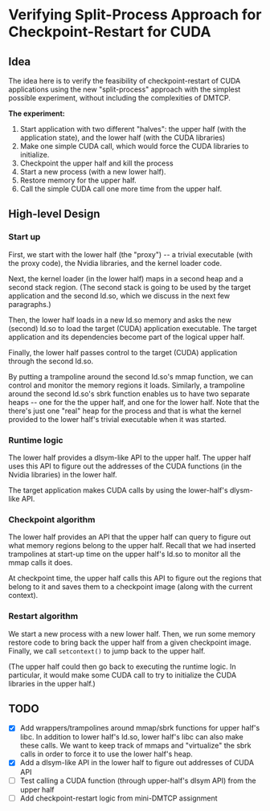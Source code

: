 # Verifying Split-Process Approach for Checkpoint-Restart for CUDA

## Idea

The idea here is to verify the feasibility of checkpoint-restart of CUDA
applications using the new "split-process" approach with the simplest
possible experiment, without including the complexities of DMTCP.

**The experiment:**

1. Start application with two different "halves": the upper half
   (with the application state), and the lower half (with the CUDA
   libraries)
2. Make one simple CUDA call, which would force the CUDA libraries to
   initialize.
3. Checkpoint the upper half and kill the process
4. Start a new process (with a new lower half).
5. Restore memory for the upper half.
6. Call the simple CUDA call one more time from the upper half.

## High-level Design

### Start up

First, we start with the lower half (the "proxy") -- a trivial executable
(with the proxy code), the Nvidia libraries, and the kernel loader code.

Next, the kernel loader (in the lower half) maps in a second heap and
a second stack region. (The second stack is going to be used by the
target application and the second ld.so, which we discuss in the next
few paragraphs.)

Then, the lower half loads in a new ld.so memory and asks the new (second)
ld.so to load the target (CUDA) application executable. The target
application and its dependencies become part of the logical upper half.

Finally, the lower half passes control to the target (CUDA) application
through the second ld.so.

By putting a trampoline around the second ld.so's mmap function, we can
control and monitor the memory regions it loads. Similarly, a trampoline
around the second ld.so's sbrk function enables us to have two separate
heaps -- one for the the upper half, and one for the lower half. Note
that the there's just one "real" heap for the process and that is what
the kernel provided to the lower half's trivial executable when it was
started.

### Runtime logic

The lower half provides a dlsym-like API to the upper half. The upper
half uses this API to figure out the addresses of the CUDA functions
(in the Nvidia libraries) in the lower half.

The target application makes CUDA calls by using the lower-half's
dlysm-like API.

### Checkpoint algorithm

The lower half provides an API that the upper half can query to figure
out what memory regions belong to the upper half. Recall that we had
inserted trampolines at start-up time on the upper half's ld.so to
monitor all the mmap calls it does.

At checkpoint time, the upper half calls this API to figure out the
regions that belong to it and saves them to a checkpoint image (along
with the current context).

### Restart algorithm

We start a new process with a new lower half. Then, we run some memory
restore code to bring back the upper half from a given checkpoint image.
Finally, we call `setcontext()` to jump back to the upper half.

(The upper half could then go back to executing the runtime logic. In
 particular, it would make some CUDA call to try to initialize the CUDA
 libraries in the upper half.)

## TODO

 - [x] Add wrappers/trampolines around mmap/sbrk functions for upper half's
       libc. In addition to lower half's ld.so, lower half's libc can also
       make these calls. We want to keep track of mmaps and "virtualize"
       the sbrk calls in order to force it to use the lower half's heap.
 - [x] Add a dlsym-like API in the lower half to figure out addresses of CUDA API
 - [ ] Test calling a CUDA function (through upper-half's dlsym API) from the
       upper half
 - [ ] Add checkpoint-restart logic from mini-DMTCP assignment
